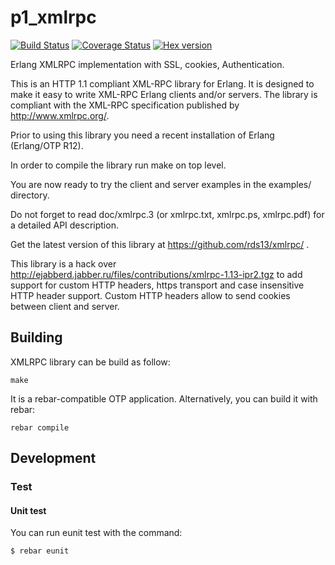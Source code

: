 # p1_xmlrpc

[![Build Status](https://travis-ci.org/processone/p1_xmlrpc.svg?branch=master)](https://travis-ci.org/processone/p1_xmlrpc) [![Coverage Status](https://coveralls.io/repos/processone/p1_xmlrpc/badge.svg?branch=master&service=github)](https://coveralls.io/github/processone/p1_xmlrpc?branch=master) [![Hex version](https://img.shields.io/hexpm/v/p1_xmlrpc.svg "Hex version")](https://hex.pm/packages/p1_xmlrpc)

Erlang XMLRPC implementation with SSL, cookies, Authentication.

This is an HTTP 1.1 compliant XML-RPC library for Erlang. It is
designed to make it easy to write XML-RPC Erlang clients and/or
servers. The library is compliant with the XML-RPC specification
published by http://www.xmlrpc.org/.

Prior to using this library you need a recent installation of
Erlang (Erlang/OTP R12).

In order to compile the library run make on top level.

You are now ready to try the client and server examples in the
examples/ directory.

Do not forget to read doc/xmlrpc.3 (or xmlrpc.txt, xmlrpc.ps,
xmlrpc.pdf) for a detailed API description.

Get the latest version of this library at
https://github.com/rds13/xmlrpc/ .

This library is a hack over 
http://ejabberd.jabber.ru/files/contributions/xmlrpc-1.13-ipr2.tgz 
to add support for custom HTTP headers, https transport and
case insensitive HTTP header support.
Custom HTTP headers allow to send cookies between client and server.

## Building

XMLRPC library can be build as follow:

    make

It is a rebar-compatible OTP application. Alternatively, you can build
it with rebar:

    rebar compile

## Development

### Test

#### Unit test

You can run eunit test with the command:

    $ rebar eunit

